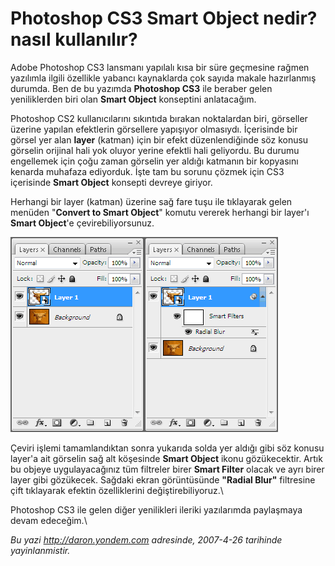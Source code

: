 # Photoshop CS3 Smart Object nedir? nasıl kullanılır? 

Adobe Photoshop CS3 lansmanı yapılalı kısa bir süre geçmesine rağmen
yazılımla ilgili özellikle yabancı kaynaklarda çok sayıda makale
hazırlanmış durumda. Ben de bu yazımda **Photoshop CS3** ile beraber
gelen yeniliklerden biri olan **Smart Object** konseptini anlatacağım.

Photoshop CS2 kullanıcılarını sıkıntıda bırakan noktalardan biri,
görseller üzerine yapılan efektlerin görsellere yapışıyor olmasıydı.
İçerisinde bir görsel yer alan **layer** (katman) için bir efekt
düzenlendiğinde söz konusu görselin orijinal hali yok oluyor yerine
efektli hali geliyordu. Bu durumu engellemek için çoğu zaman görselin
yer aldığı katmanın bir kopyasını kenarda muhafaza ediyorduk. İşte tam
bu sorunu çözmek için CS3 içerisinde **Smart Object** konsepti devreye
giriyor.

Herhangi bir layer (katman) üzerine sağ fare tuşu ile tıklayarak gelen
menüden "**Convert to Smart Object**" komutu vererek herhangi bir
layer'ı **Smart Object**'e çevirebiliyorsunuz.

![](../media/Photoshop_CS3_Smart_Object_nedir__nasil_kullanilir/25042007_1.png)

Çeviri işlemi tamamlandıktan sonra yukarıda solda yer aldığı gibi söz
konusu layer'a ait görselin sağ alt köşesinde **Smart Object** ikonu
gözükecektir. Artık bu objeye uygulayacağınız tüm filtreler birer
**Smart Filter** olacak ve ayrı birer layer gibi gözükecek. Sağdaki
ekran görüntüsünde **"Radial Blur"** filtresine çift tıklayarak efektin
özelliklerini değiştirebiliyoruz.\

Photoshop CS3 ile gelen diğer yenilikleri ileriki yazılarımda paylaşmaya
devam edeceğim.\


*Bu yazi http://daron.yondem.com adresinde, 2007-4-26 tarihinde yayinlanmistir.*
